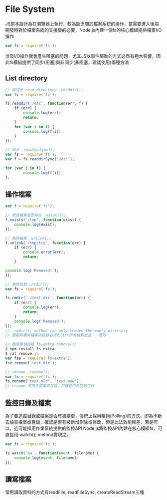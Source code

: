 # File System
JS原本設計為在瀏覽器上執行，較為缺乏關於檔案系統的操作，當需要進入後端開發時對於檔案系統的支援變的必要，Node.js內建一個fs的核心模組提供檔案I/O操作

```js
var fs = require('fs');
```
涉及I/O操作就會產生阻塞的問題，尤其JS以事件驅動的方式必然有極大影響，因 此fs模組提供了同步(阻塞)與非同步(非阻塞，建議使用)兩種方法

## List directory
```js
// 非同步 read directory .readdir();
var fs = require('fs');

fs.readdir('/etc', function(err, f) {
	if (err) {
		console.log(err);
		return;
	}
	for (var i in f) {
		console.log(f[i]);
	}
});

// 同步 .readdirSync();
var fs = require('fs');
var f = fs.readdirSync('/etc');

for (var i in f) {
		console.log(f[i]);
};
```

## 操作檔案
```js
var f = require('fs');

// 檢查檔案是否存在 .exists();
f.exists('/tmp', function(exist) {
	console.log(exist);
});

// 刪除檔案 .unlink();
f.unlink('/tmp/try', function(err) {
	if (err) {
		console.error(err);
		return;
	}

console.log('Removed!');
});

// 刪除目錄 .rmdir();
var fs = require('fs');

fs.rmdir('./test_dir', function(err) {
	if (err) {
		console.log(err);
		return;
	}
	console.log('Removed');
});
// .rmdir(); method can only remove the empty directory
// 要刪除欄有檔案的目錄必須先list所有檔案並且一一刪除

// 刪除整個目錄 fs-extra.remove();
$ npm install fs-extra
$ cat remove.js
var fse = require('fs-extra');
fse.remove('test_dir');

// rename .rename();
var fs = require('fs');
fs.rename('test.old', 'test.new');
// rename 可用在檔案或目錄，目錄使否為空都可行
```

## 監控目錄及檔案
為了要追蹤目錄或檔案是否有被變更，傳統上採用輪詢(Polling)的方式，即為不斷去檢查檔案或目錄，確認是否有被新增刪除或修改，但是此法效能較差，若是可以，近可能採用作業系統提供的監控API
Node.js將監控API內建在核心模組fs，可直接用.watch(); method實現之。

```js
var fs = require('fs');

fs.watch('aa', function(event, filename) {
	console.log(event, filename);
});
```

## 讀寫檔案
常用讀取資料的方式有readFile, readFileSync, createReadStream三種
```js

```